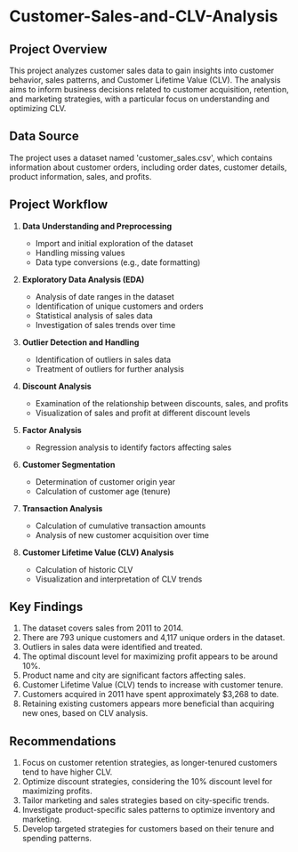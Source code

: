 # Customer-Sales-and-CLV-Analysis

## Project Overview

This project analyzes customer sales data to gain insights into customer behavior, sales patterns, and Customer Lifetime Value (CLV). The analysis aims to inform business decisions related to customer acquisition, retention, and marketing strategies, with a particular focus on understanding and optimizing CLV.

## Data Source

The project uses a dataset named 'customer_sales.csv', which contains information about customer orders, including order dates, customer details, product information, sales, and profits.

## Project Workflow

1. **Data Understanding and Preprocessing**
   - Import and initial exploration of the dataset
   - Handling missing values
   - Data type conversions (e.g., date formatting)

2. **Exploratory Data Analysis (EDA)**
   - Analysis of date ranges in the dataset
   - Identification of unique customers and orders
   - Statistical analysis of sales data
   - Investigation of sales trends over time

3. **Outlier Detection and Handling**
   - Identification of outliers in sales data
   - Treatment of outliers for further analysis

4. **Discount Analysis**
   - Examination of the relationship between discounts, sales, and profits
   - Visualization of sales and profit at different discount levels

5. **Factor Analysis**
   - Regression analysis to identify factors affecting sales

6. **Customer Segmentation**
   - Determination of customer origin year
   - Calculation of customer age (tenure)

7. **Transaction Analysis**
   - Calculation of cumulative transaction amounts
   - Analysis of new customer acquisition over time

8. **Customer Lifetime Value (CLV) Analysis**
   - Calculation of historic CLV
   - Visualization and interpretation of CLV trends

## Key Findings

1. The dataset covers sales from 2011 to 2014.
2. There are 793 unique customers and 4,117 unique orders in the dataset.
3. Outliers in sales data were identified and treated.
4. The optimal discount level for maximizing profit appears to be around 10%.
5. Product name and city are significant factors affecting sales.
6. Customer Lifetime Value (CLV) tends to increase with customer tenure.
7. Customers acquired in 2011 have spent approximately $3,268 to date.
8. Retaining existing customers appears more beneficial than acquiring new ones, based on CLV analysis.

## Recommendations

1. Focus on customer retention strategies, as longer-tenured customers tend to have higher CLV.
2. Optimize discount strategies, considering the 10% discount level for maximizing profits.
3. Tailor marketing and sales strategies based on city-specific trends.
4. Investigate product-specific sales patterns to optimize inventory and marketing.
5. Develop targeted strategies for customers based on their tenure and spending patterns.
